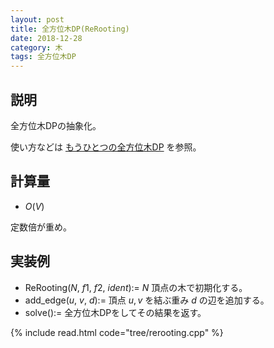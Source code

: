 ```yaml
---
layout: post
title: 全方位木DP(ReRooting)
date: 2018-12-28
category: 木
tags: 全方位木DP
---
```


## 説明
全方位木DPの抽象化。

使い方などは [もうひとつの全方位木DP](https://ei1333.hateblo.jp/entry/2018/12/21/004022) を参照。

## 計算量
* $O(V)$

定数倍が重め。

## 実装例

* ReRooting($N$, $f1$, $f2$, $ident$):= $N$ 頂点の木で初期化する。
* add_edge($u$, $v$, $d$):= 頂点 $u, v$ を結ぶ重み $d$ の辺を追加する。
* solve():= 全方位木DPをしてその結果を返す。

{% include read.html  code="tree/rerooting.cpp" %}
